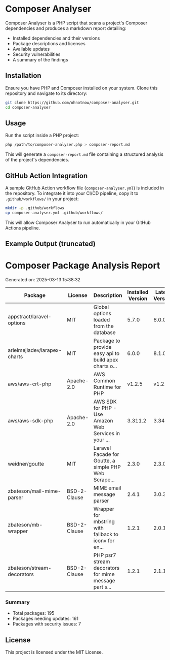 # Composer Analyser

Composer Analyser is a PHP script that scans a project's Composer dependencies and produces a markdown report detailing:
- Installed dependencies and their versions
- Package descriptions and licenses
- Available updates
- Security vulnerabilities
- A summary of the findings

## Installation

Ensure you have PHP and Composer installed on your system. Clone this repository and navigate to its directory:

```sh
git clone https://github.com/ohnotnow/composer-analyser.git 
cd composer-analyser
```

## Usage

Run the script inside a PHP project:

```sh
php /path/to/composer-analyser.php > composer-report.md
```

This will generate a `composer-report.md` file containing a structured analysis of the project's dependencies.

## GitHub Action Integration

A sample GitHub Action workflow file (`composer-analyser.yml`) is included in the repository. To integrate it into your CI/CD pipeline, copy it to `.github/workflows/` in your project:

```sh
mkdir -p .github/workflows
cp composer-analyser.yml .github/workflows/
```

This will allow Composer Analyser to run automatically in your GitHub Actions pipeline.

## Example Output (truncated)

# Composer Package Analysis Report

Generated on: 2025-03-13 15:38:32

| Package | License | Description | Installed Version | Latest Version | Update Available | Security Issue |
|---------|---------|-------------|-------------------|----------------|------------------|----------------|
| appstract/laravel-options | MIT | Global options loaded from the database | 5.7.0 | 6.0.0 | Y | N |
| arielmejiadev/larapex-charts | MIT | Package to provide easy api to build apex charts o... | 6.0.0 | 8.1.0 | Y | N |
| aws/aws-crt-php | Apache-2.0 | AWS Common Runtime for PHP | v1.2.5 | v1.2.7 | Y | N |
| aws/aws-sdk-php | Apache-2.0 | AWS SDK for PHP - Use Amazon Web Services in your ... | 3.311.2 | 3.342.4 | Y | N |
| weidner/goutte | MIT | Laravel Facade for Goutte, a simple PHP Web Scrape... | 2.3.0 | 2.3.0 | N | N |
| zbateson/mail-mime-parser | BSD-2-Clause | MIME email message parser | 2.4.1 | 3.0.3 | Y | N |
| zbateson/mb-wrapper | BSD-2-Clause | Wrapper for mbstring with fallback to iconv for en... | 1.2.1 | 2.0.1 | Y | N |
| zbateson/stream-decorators | BSD-2-Clause | PHP psr7 stream decorators for mime message part s... | 1.2.1 | 2.1.1 | Y | N |

### Summary

- Total packages: 195
- Packages needing updates: 161
- Packages with security issues: 7

## License

This project is licensed under the MIT License.


